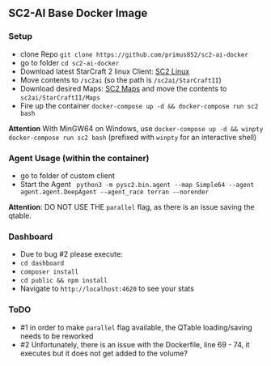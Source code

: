## SC2-AI Base Docker Image

### Setup
- clone Repo `git clone https://github.com/primus852/sc2-ai-docker`
- go to folder `cd sc2-ai-docker`
- Download latest StarCraft 2 linux Client: [SC2 Linux](https://github.com/Blizzard/s2client-proto#linux-packages)
- Move contents to `/sc2ai` (so the path is `/sc2ai/StarCraftII`)
- Download desired Maps: [SC2 Maps](https://github.com/Blizzard/s2client-proto#map-packs) and move the contents to `sc2ai/StarCraftII/Maps`
- Fire up the container `docker-compose up -d && docker-compose run sc2 bash`

__Attention__ With MinGW64 on Windows, use `docker-compose up -d && winpty docker-compose run sc2 bash` (prefixed with `winpty` for an interactive shell)

### Agent Usage (within the container)
- go to folder of custom client
- Start the Agent ` python3 -m pysc2.bin.agent --map Simple64 --agent agent.agent.DeepAgent --agent_race terran --norender`

__Attention__: DO NOT USE THE `parallel` flag, as there is an issue saving the qtable.

### Dashboard
- Due to bug \#2 please execute:
- `cd dashboard`
- `composer install`
- `cd public && npm install`
- Navigate to `http://localhost:4620` to see your stats

### ToDO
- \#1 in order to make `parallel` flag available, the QTable loading/saving needs to be reworked
- \#2 Unfortunately, there is an issue with the Dockerfile, line 69 - 74, it executes but it does not get added to the volume?
